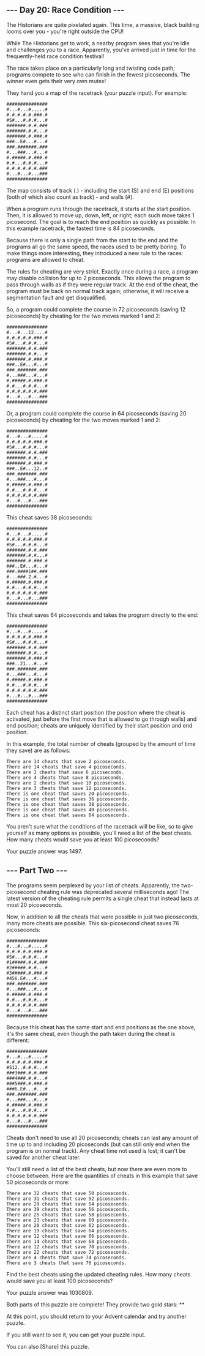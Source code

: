 ﻿## --- Day 20: Race Condition ---

The Historians are quite pixelated again. This time, a massive, black building looms over you - you're right outside the CPU!

While The Historians get to work, a nearby program sees that you're idle and challenges you to a race. Apparently, you've arrived just in time for the frequently-held race condition festival!

The race takes place on a particularly long and twisting code path; programs compete to see who can finish in the fewest picoseconds. The winner even gets their very own mutex!

They hand you a map of the racetrack (your puzzle input). For example:

	###############
	#...#...#.....#
	#.#.#.#.#.###.#
	#S#...#.#.#...#
	#######.#.#.###
	#######.#.#...#
	#######.#.###.#
	###..E#...#...#
	###.#######.###
	#...###...#...#
	#.#####.#.###.#
	#.#...#.#.#...#
	#.#.#.#.#.#.###
	#...#...#...###
	###############

The map consists of track (.) - including the start (S) and end (E) positions (both of which also count as track) - and walls (#).

When a program runs through the racetrack, it starts at the start position. Then, it is allowed to move up, down, left, or right; each such move takes 1 picosecond. The goal is to reach the end position as quickly as possible. In this example racetrack, the fastest time is 84 picoseconds.

Because there is only a single path from the start to the end and the programs all go the same speed, the races used to be pretty boring. To make things more interesting, they introduced a new rule to the races: programs are allowed to cheat.

The rules for cheating are very strict. Exactly once during a race, a program may disable collision for up to 2 picoseconds. This allows the program to pass through walls as if they were regular track. At the end of the cheat, the program must be back on normal track again; otherwise, it will receive a segmentation fault and get disqualified.

So, a program could complete the course in 72 picoseconds (saving 12 picoseconds) by cheating for the two moves marked 1 and 2:

	###############
	#...#...12....#
	#.#.#.#.#.###.#
	#S#...#.#.#...#
	#######.#.#.###
	#######.#.#...#
	#######.#.###.#
	###..E#...#...#
	###.#######.###
	#...###...#...#
	#.#####.#.###.#
	#.#...#.#.#...#
	#.#.#.#.#.#.###
	#...#...#...###
	###############

Or, a program could complete the course in 64 picoseconds (saving 20 picoseconds) by cheating for the two moves marked 1 and 2:

	###############
	#...#...#.....#
	#.#.#.#.#.###.#
	#S#...#.#.#...#
	#######.#.#.###
	#######.#.#...#
	#######.#.###.#
	###..E#...12..#
	###.#######.###
	#...###...#...#
	#.#####.#.###.#
	#.#...#.#.#...#
	#.#.#.#.#.#.###
	#...#...#...###
	###############

This cheat saves 38 picoseconds:

	###############
	#...#...#.....#
	#.#.#.#.#.###.#
	#S#...#.#.#...#
	#######.#.#.###
	#######.#.#...#
	#######.#.###.#
	###..E#...#...#
	###.####1##.###
	#...###.2.#...#
	#.#####.#.###.#
	#.#...#.#.#...#
	#.#.#.#.#.#.###
	#...#...#...###
	###############

This cheat saves 64 picoseconds and takes the program directly to the end:

	###############
	#...#...#.....#
	#.#.#.#.#.###.#
	#S#...#.#.#...#
	#######.#.#.###
	#######.#.#...#
	#######.#.###.#
	###..21...#...#
	###.#######.###
	#...###...#...#
	#.#####.#.###.#
	#.#...#.#.#...#
	#.#.#.#.#.#.###
	#...#...#...###
	###############

Each cheat has a distinct start position (the position where the cheat is activated, just before the first move that is allowed to go through walls) and end position; cheats are uniquely identified by their start position and end position.

In this example, the total number of cheats (grouped by the amount of time they save) are as follows:

	There are 14 cheats that save 2 picoseconds.
	There are 14 cheats that save 4 picoseconds.
	There are 2 cheats that save 6 picoseconds.
	There are 4 cheats that save 8 picoseconds.
	There are 2 cheats that save 10 picoseconds.
	There are 3 cheats that save 12 picoseconds.
	There is one cheat that saves 20 picoseconds.
	There is one cheat that saves 36 picoseconds.
	There is one cheat that saves 38 picoseconds.
	There is one cheat that saves 40 picoseconds.
	There is one cheat that saves 64 picoseconds.

You aren't sure what the conditions of the racetrack will be like, so to give yourself as many options as possible, you'll need a list of the best cheats. How many cheats would save you at least 100 picoseconds?

Your puzzle answer was 1497.

## --- Part Two ---

The programs seem perplexed by your list of cheats. Apparently, the two-picosecond cheating rule was deprecated several milliseconds ago! The latest version of the cheating rule permits a single cheat that instead lasts at most 20 picoseconds.

Now, in addition to all the cheats that were possible in just two picoseconds, many more cheats are possible. This six-picosecond cheat saves 76 picoseconds:

	###############
	#...#...#.....#
	#.#.#.#.#.###.#
	#S#...#.#.#...#
	#1#####.#.#.###
	#2#####.#.#...#
	#3#####.#.###.#
	#456.E#...#...#
	###.#######.###
	#...###...#...#
	#.#####.#.###.#
	#.#...#.#.#...#
	#.#.#.#.#.#.###
	#...#...#...###
	###############

Because this cheat has the same start and end positions as the one above, it's the same cheat, even though the path taken during the cheat is different:

	###############
	#...#...#.....#
	#.#.#.#.#.###.#
	#S12..#.#.#...#
	###3###.#.#.###
	###4###.#.#...#
	###5###.#.###.#
	###6.E#...#...#
	###.#######.###
	#...###...#...#
	#.#####.#.###.#
	#.#...#.#.#...#
	#.#.#.#.#.#.###
	#...#...#...###
	###############

Cheats don't need to use all 20 picoseconds; cheats can last any amount of time up to and including 20 picoseconds (but can still only end when the program is on normal track). Any cheat time not used is lost; it can't be saved for another cheat later.

You'll still need a list of the best cheats, but now there are even more to choose between. Here are the quantities of cheats in this example that save 50 picoseconds or more:

	There are 32 cheats that save 50 picoseconds.
	There are 31 cheats that save 52 picoseconds.
	There are 29 cheats that save 54 picoseconds.
	There are 39 cheats that save 56 picoseconds.
	There are 25 cheats that save 58 picoseconds.
	There are 23 cheats that save 60 picoseconds.
	There are 20 cheats that save 62 picoseconds.
	There are 19 cheats that save 64 picoseconds.
	There are 12 cheats that save 66 picoseconds.
	There are 14 cheats that save 68 picoseconds.
	There are 12 cheats that save 70 picoseconds.
	There are 22 cheats that save 72 picoseconds.
	There are 4 cheats that save 74 picoseconds.
	There are 3 cheats that save 76 picoseconds.

Find the best cheats using the updated cheating rules. How many cheats would save you at least 100 picoseconds?

Your puzzle answer was 1030809.

Both parts of this puzzle are complete! They provide two gold stars: **

At this point, you should return to your Advent calendar and try another puzzle.

If you still want to see it, you can get your puzzle input.

You can also [Share] this puzzle.